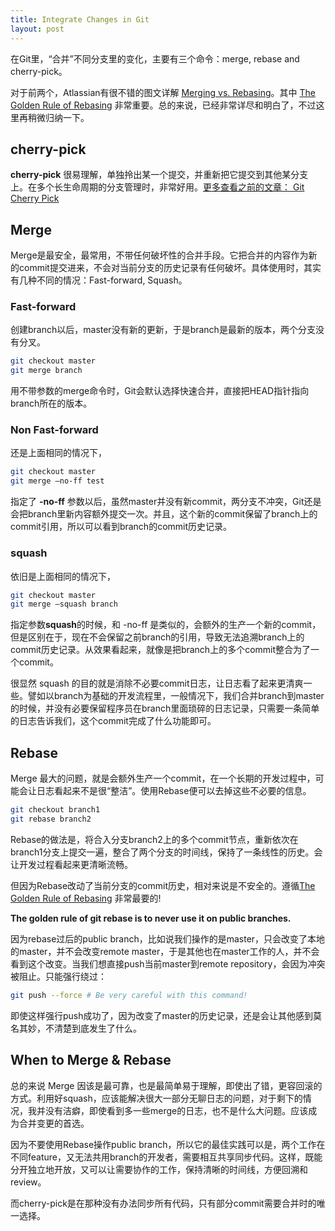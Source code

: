 ```yaml
---
title: Integrate Changes in Git 
layout: post
---
```

在Git里，“合并”不同分支里的变化，主要有三个命令：merge, rebase and cherry-pick。

对于前两个，Atlassian有很不错的图文详解 [Merging vs. Rebasing](https://www.atlassian.com/git/tutorials/merging-vs-rebasing)。其中 [The Golden Rule of Rebasing](https://www.atlassian.com/git/tutorials/merging-vs-rebasing#the-golden-rule-of-rebasing) 非常重要。总的来说，已经非常详尽和明白了，不过这里再稍微归纳一下。

## cherry-pick 

**cherry-pick** 很易理解，单独拎出某一个提交，并重新把它提交到其他某分支上。在多个长生命周期的分支管理时，非常好用。[更多查看之前的文章： Git Cherry Pick](http://villim.github.io/git-cherry-pick)

## Merge

Merge是最安全，最常用，不带任何破坏性的合并手段。它把合并的内容作为新的commit提交进来，不会对当前分支的历史记录有任何破坏。具体使用时，其实有几种不同的情况：Fast-forward, Squash。

### Fast-forward

创建branch以后，master没有新的更新，于是branch是最新的版本，两个分支没有分叉。

```bash
git checkout master
git merge branch
```
用不带参数的merge命令时，Git会默认选择快速合并，直接把HEAD指针指向branch所在的版本。

### Non Fast-forward

还是上面相同的情况下，

```bash
git checkout master
git merge –no-ff test
```

指定了 **-no-ff** 参数以后，虽然master并没有新commit，两分支不冲突，Git还是会把branch里新内容额外提交一次。并且，这个新的commit保留了branch上的commit引用，所以可以看到branch的commit历史记录。

### squash

依旧是上面相同的情况下，

```bash
git checkout master
git merge –squash branch
```
指定参数**squash**的时候，和 -no-ff 是类似的，会额外的生产一个新的commit，但是区别在于，现在不会保留之前branch的引用，导致无法追溯branch上的commit历史记录。从效果看起来，就像是把branch上的多个commit整合为了一个commit。

很显然 squash 的目的就是消除不必要commit日志，让日志看了起来更清爽一些。譬如以branch为基础的开发流程里，一般情况下，我们合并branch到master的时候，并没有必要保留程序员在branch里面琐碎的日志记录，只需要一条简单的日志告诉我们，这个commit完成了什么功能即可。


## Rebase

Merge 最大的问题，就是会额外生产一个commit，在一个长期的开发过程中，可能会让日志看起来不是很“整洁”。使用Rebase便可以去掉这些不必要的信息。

```bash
git checkout branch1
git rebase branch2
```

Rebase的做法是，将合入分支branch2上的多个commit节点，重新依次在branch1分支上提交一遍，整合了两个分支的时间线，保持了一条线性的历史。会让开发过程看起来更清晰流畅。

但因为Rebase改动了当前分支的commit历史，相对来说是不安全的。遵循[The Golden Rule of Rebasing](https://www.atlassian.com/git/tutorials/merging-vs-rebasing#the-golden-rule-of-rebasing) 非常最要的!

**The golden rule of git rebase is to never use it on public branches.**

因为rebase过后的public branch，比如说我们操作的是master，只会改变了本地的master，并不会改变remote master，于是其他也在master工作的人，并不会看到这个改变。当我们想直接push当前master到remote repository，会因为冲突被阻止。只能强行绕过：

```bash
git push --force # Be very careful with this command!
```

即使这样强行push成功了，因为改变了master的历史记录，还是会让其他感到莫名其妙，不清楚到底发生了什么。


## When to Merge & Rebase

总的来说 Merge 因该是最可靠，也是最简单易于理解，即使出了错，更容回滚的方式。利用好squash，应该能解决很大一部分无聊日志的问题，对于剩下的情况，我并没有洁癖，即使看到多一些merge的日志，也不是什么大问题。应该成为合并变更的首选。

因为不要使用Rebase操作public branch，所以它的最佳实践可以是，两个工作在不同feature，又无法共用branch的开发者，需要相互共享同步代码。这样，既能分开独立地开放，又可以让需要协作的工作，保持清晰的时间线，方便回溯和review。

而cherry-pick是在那种没有办法同步所有代码，只有部分commit需要合并时的唯一选择。